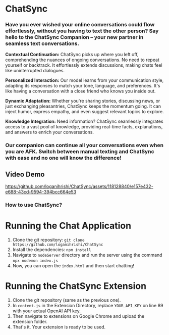 # ChatSync

### Have you ever wished your online conversations could flow effortlessly, without you having to text the other person? Say hello to the ChatSync Companion – your new partner in seamless text conversations.

**Contextual Continuation:** ChatSync picks up where you left off, comprehending the nuances of ongoing conversations. No need to repeat yourself or backtrack. It effortlessly extends discussions, making chats feel like uninterrupted dialogues.

**Personalized Interaction:** Our model learns from your communication style, adapting its responses to match your tone, language, and preferences. It's like having a conversation with a close friend who knows you inside out.

**Dynamic Adaptation:** Whether you're sharing stories, discussing news, or just exchanging pleasantries, ChatSync keeps the momentum going. It can inject humor, express empathy, and even suggest relevant topics to explore.

**Knowledge Integration:** Need information? ChatSync seamlessly integrates access to a vast pool of knowledge, providing real-time facts, explanations, and answers to enrich your conversations.

### Our companion can continue all your conversations even when you are AFK. Switch between manual texting and ChatSync with ease and no one will know the difference!

## Video Demo

https://github.com/loganihrishi/ChatSync/assets/118128840/e157e432-e688-43cd-9594-394bcc664e53
### How to use ChatSync? 
# Running the Chat Application
1. Clone the git repository: `git clone https://github.com/loganihrishi/ChatSync`
2. Install the dependencies: `npm install`
3. Navigate to `nodeServer` directory and run the server using the command `npx nodemon index.js`
4. Now, you can open the `index.html` and then start chatting!

# Running the ChatSync Extension
1. Clone the git repository (same as the previous one). 
2. In `content.js` in the Extension Directory, replace `YOUR_API_KEY` on line 89 with your actual OpenAI API key.
3. Then navigate to extensions on Google Chrome and upload the extension folder.
4. That's it. Your extension is ready to be used.





